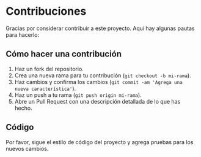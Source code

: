 # Contribuciones

Gracias por considerar contribuir a este proyecto. Aquí hay algunas pautas para hacerlo:

## Cómo hacer una contribución

1. Haz un fork del repositorio.
2. Crea una nueva rama para tu contribución (`git checkout -b mi-rama`).
3. Haz cambios y confirma los cambios (`git commit -am 'Agrega una nueva característica'`).
4. Haz un push a tu rama (`git push origin mi-rama`).
5. Abre un Pull Request con una descripción detallada de lo que has hecho.

## Código

Por favor, sigue el estilo de código del proyecto y agrega pruebas para los nuevos cambios.
